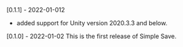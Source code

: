 [0.1.1] - 2022-01-012
-  added support for Unity version 2020.3.3 and below. 

[0.1.0] - 2022-01-02
This is the first release of Simple Save.